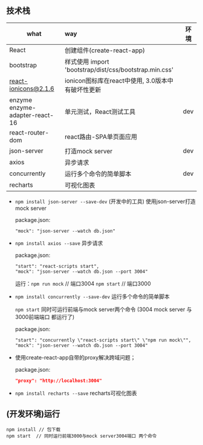## 技术栈

| what                           | way                                                    | 环境 |
| ------------------------------ | :----------------------------------------------------- | ---- |
| React                          | 创建组件(create-react-app)                             |      |
| bootstrap                      | 样式使用 import 'bootstrap/dist/css/bootstrap.min.css' |      |
| react-ionicons@2.1.6           | ionicon图标库在react中使用, 3.0版本中有破坏性更新      |      |
| enzyme enzyme-adapter-react-16 | 单元测试，React测试工具                                | dev  |
| react-router-dom               | react路由-SPA单页面应用                                |      |
| json-server                    | 打造mock server                                        | dev  |
| axios                          | 异步请求                                               |      |
| concurrently                   | 运行多个命令的简单脚本                                 | dev  |
| recharts                       | 可视化图表                                             |      |

- `npm install json-server --save-dev`  (开发中的工具) 使用json-server打造mock server

  package.json:

  ```
  "mock": "json-server --watch db.json"
  ```

- `npm install axios --save`   异步请求
  
  package.json:
  
  ```
  "start": "react-scripts start",
  "mock": "json-server --watch db.json --port 3004"
  ```
  
  运行：`npm run mock`  // 端口3004    `npm start` // 端口3000
  
- `npm install concurrently --save-dev`   运行多个命令的简单脚本

  `npm start`  同时可运行前端与mock server两个命令 (3004 mock server 与 3000前端端口 都运行了)

  package.json:

  ```
  "start": "concurrently \"react-scripts start\" \"npm run mock\"",
  "mock": "json-server --watch db.json --port 3004"
  ```

- 使用create-react-app自带的proxy解决跨域问题；

  package.json:

  ```json
  "proxy": "http://localhost:3004"
  ```

- `npm install recharts --save` recharts可视化图表



## (开发环境)运行

```
npm install // 包下载
npm start  // 同时运行前端3000与mock server3004端口 两个命令
```

